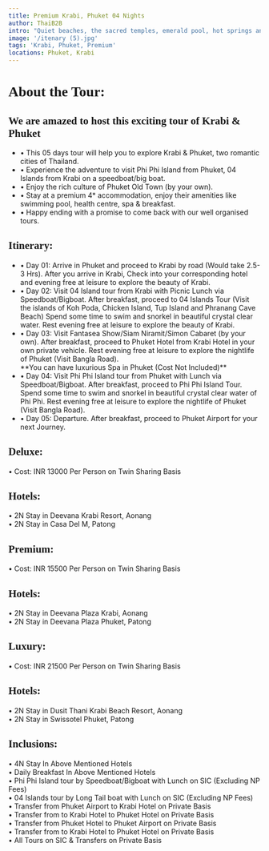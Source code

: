 ```yaml
---
title: Premium Krabi, Phuket 04 Nights
author: ThaiB2B
intro: "Quiet beaches, the sacred temples, emerald pool, hot springs and of course, the food makes this locale a must to visit.\n\nPhuket is one of the largest island and a tropical paradise. The beauty of this place is encompossed with low forested mountain and a series of fine white beaches. This is a place which is a perfect blend of old and new traditions with warm sandy water, hidden coves, mesmerizing mountain scenery, dense jungles and dozens of wonderful islands having lively bars, clubs."
image: '/itenary (5).jpg'
tags: 'Krabi, Phuket, Premium'
locations: Phuket, Krabi
---
```


<h1 style="font-family: Satisfy" class="mt-5 text-green">About the Tour:</h1>

<h2 style="font-family: Satisfy" class="mt-3 text-green">We are amazed to host this exciting tour of Krabi & Phuket</h2>

<ul class="mt-3 text-secondary point list-unstyled d-flex flex-column">
    <li>
        &bull; This 05 days tour will help you to explore Krabi & Phuket, two romantic cities of Thailand.
    </li>
    <li>
        &bull; Experience the adventure to visit Phi Phi Island from Phuket, 04 Islands from Krabi on a speedboat/big boat.
    </li>
    <li>
        &bull; Enjoy the rich culture of Phuket Old Town (by your own).
    </li>
    <li>
        &bull; Stay at a premium 4* accommodation, enjoy their amenities like swimming pool, health centre, spa & breakfast.
    </li>
    <li>
        &bull; Happy ending with a promise to come back with our well organised tours.
    </li>
</ul>

<h2 style="font-family: Satisfy" class="mt-5 text-green">Itinerary:</h2>

<ul class="mt-3 text-secondary point list-unstyled d-flex flex-column">
    <li>
        &bull; Day 01: Arrive in Phuket and proceed to Krabi by road (Would take 2.5-3 Hrs). After you arrive in Krabi, Check into your corresponding hotel and evening free at leisure to explore the beauty of Krabi.
    </li>
    <li class="mt-2">
        &bull; Day 02: Visit 04 Island tour from Krabi with Picnic Lunch via Speedboat/Bigboat. After breakfast, proceed to 04 Islands Tour (Visit the islands of Koh Poda, Chicken Island, Tup Island and Phranang Cave Beach) Spend some time to swim and snorkel in beautiful crystal clear water. Rest evening free at leisure to explore the beauty of Krabi.
    </li>
    <li class="mt-2">
        &bull; Day 03: Visit Fantasea Show/Siam Niramit/Simon Cabaret (by your own). After breakfast, proceed to Phuket Hotel from Krabi Hotel in your own private vehicle. Rest evening free at leisure to explore the nightlife of Phuket (Visit Bangla Road).
        <br /> **You can have luxurious Spa in Phuket (Cost Not Included)**
    </li>
    <li class="mt-2">
        &bull; Day 04: Visit Phi Phi Island tour from Phuket with Lunch via Speedboat/Bigboat. After breakfast, proceed to Phi Phi Island Tour. Spend some time to swim and snorkel in beautiful crystal clear water of Phi Phi. Rest evening free at leisure to explore the nightlife of Phuket (Visit Bangla Road).
    </li>
    <li class="mt-2">
        &bull; Day 05: Departure. After breakfast, proceed to Phuket Airport for your next Journey.
    </li>
</ul>

<h2 style="font-family: Satisfy" class="mt-5 text-green">Deluxe:</h2>
<span class="point text-secondary">
    &bull; Cost: INR 13000 Per Person on Twin Sharing Basis
</span>

<h2 style="font-family: Satisfy" class="mt-5 text-green">Hotels:</h2>
<span class="point text-secondary">
    &bull; 2N Stay in Deevana Krabi Resort, Aonang
</span><br />
<span class="point text-secondary">
    &bull; 2N Stay in Casa Del M, Patong
</span>

<h2 style="font-family: Satisfy" class="mt-5 text-green">Premium:</h2>
<span class="point text-secondary">
    &bull; Cost: INR 15500 Per Person on Twin Sharing Basis
</span>

<h2 style="font-family: Satisfy" class="mt-5 text-green">Hotels:</h2>
<span class="point text-secondary">
    &bull; 2N Stay in Deevana Plaza Krabi, Aonang 
</span><br />
<span class="point text-secondary">
    &bull; 2N Stay in Deevana Plaza Phuket, Patong
</span>

<h2 style="font-family: Satisfy" class="mt-5 text-green">Luxury:</h2>
<span class="point text-secondary">
    &bull; Cost: INR 21500 Per Person on Twin Sharing Basis
</span>

<h2 style="font-family: Satisfy" class="mt-5 text-green">Hotels:</h2>
<span class="point text-secondary">
    &bull; 2N Stay in Dusit Thani Krabi Beach Resort, Aonang 
</span><br />
<span class="point text-secondary">
    &bull; 2N Stay in Swissotel Phuket, Patong
</span>

<h2 style="font-family: Satisfy" class="mt-5 text-green">Inclusions:</h2>
<span class="point text-secondary">
    &bull; 4N Stay In Above Mentioned Hotels
</span><br />
<span class="point text-secondary">
    &bull; Daily Breakfast In Above Mentioned Hotels
</span><br />
<span class="point text-secondary">
    &bull; Phi Phi Island tour by Speedboat/Bigboat with Lunch on SIC (Excluding NP Fees)
</span><br />
<span class="point text-secondary">
    &bull; 04 Islands tour by Long Tail boat with Lunch on SIC (Excluding NP Fees)
</span><br />
<span class="point text-secondary">
    &bull; Transfer from Phuket Airport to Krabi Hotel on Private Basis
</span><br />
<span class="point text-secondary">
    &bull; Transfer from to Krabi Hotel to Phuket Hotel on Private Basis
</span><br />
<span class="point text-secondary">
    &bull; Transfer from Phuket Hotel to Phuket Airport on Private Basis
</span><br />
<span class="point text-secondary">
    &bull; Transfer from to Krabi Hotel to Phuket Hotel on Private Basis
</span><br />
<span class="point text-secondary">
    &bull; All Tours on SIC & Transfers on Private Basis
</span>